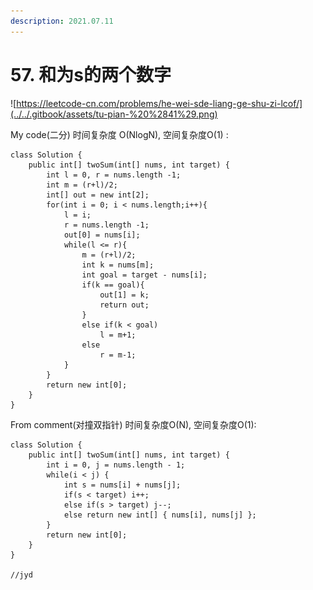 ```yaml
---
description: 2021.07.11
---
```


# 57. 和为s的两个数字

![https://leetcode-cn.com/problems/he-wei-sde-liang-ge-shu-zi-lcof/](../../.gitbook/assets/tu-pian-%20%2841%29.png)

My code\(二分\) 时间复杂度 O\(NlogN\), 空间复杂度O\(1\) :

```text
class Solution {
    public int[] twoSum(int[] nums, int target) {
        int l = 0, r = nums.length -1;
        int m = (r+l)/2;
        int[] out = new int[2];
        for(int i = 0; i < nums.length;i++){
            l = i;
            r = nums.length -1;
            out[0] = nums[i];
            while(l <= r){
                m = (r+l)/2;
                int k = nums[m];
                int goal = target - nums[i];
                if(k == goal){
                    out[1] = k;
                    return out;
                }
                else if(k < goal)
                    l = m+1;
                else 
                    r = m-1;
            }
        }
        return new int[0];
    }
}
```

From comment\(对撞双指针\) 时间复杂度O\(N\), 空间复杂度O\(1\):

```text
class Solution {
    public int[] twoSum(int[] nums, int target) {
        int i = 0, j = nums.length - 1;
        while(i < j) {
            int s = nums[i] + nums[j];
            if(s < target) i++;
            else if(s > target) j--;
            else return new int[] { nums[i], nums[j] };
        }
        return new int[0];
    }
}

//jyd

```




